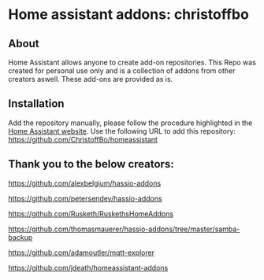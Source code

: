 # Home assistant addons: christoffbo


## About

Home Assistant allows anyone to create add-on repositories.
This Repo was created for personal use only and is a collection of addons from other creators aswell. These add-ons are provided as is.


## Installation


Add the repository manually, please follow the procedure highlighted in the [Home Assistant website](https://home-assistant.io/hassio/installing_third_party_addons). Use the following URL to add this repository: https://github.com/ChristoffBo/homeassistant

## Thank you to the below creators:

https://github.com/alexbelgium/hassio-addons

https://github.com/petersendev/hassio-addons

https://github.com/Rusketh/RuskethsHomeAddons

https://github.com/thomasmauerer/hassio-addons/tree/master/samba-backup

https://github.com/adamoutler/mqtt-explorer

https://github.com/jdeath/homeassistant-addons

